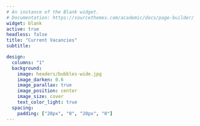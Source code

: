 ```yaml
---
# An instance of the Blank widget.
# Documentation: https://sourcethemes.com/academic/docs/page-builder/
widget: blank
active: true
headless: false
title: "Current Vacancies"
subtitle:

design:
  columns: "1"
  background:
    image: headers/bubbles-wide.jpg
    image_darken: 0.6
    image_parallax: true
    image_position: center
    image_size: cover
    text_color_light: true
  spacing:
    padding: ["20px", "0", "20px", "0"]
---
```

